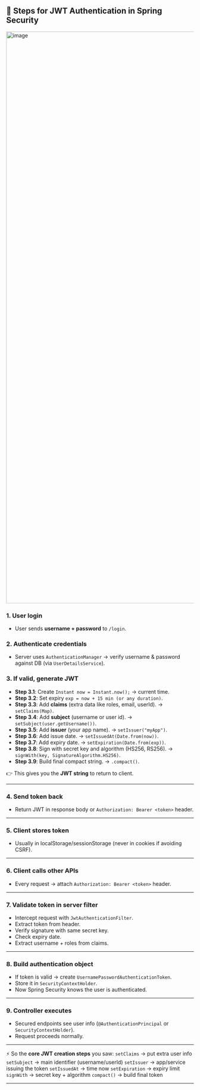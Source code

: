 ## 🔑 Steps for JWT Authentication in Spring Security

<img width="1024" height="1536" alt="image" src="https://github.com/user-attachments/assets/c63eb01f-e032-4cf4-b69d-cf1574716b4c" />

### **1. User login**

* User sends **username + password** to `/login`.

### **2. Authenticate credentials**

* Server uses `AuthenticationManager` → verify username & password against DB (via `UserDetailsService`).

### **3. If valid, generate JWT**

* **Step 3.1**: Create `Instant now = Instant.now();` → current time.
* **Step 3.2**: Set expiry `exp = now + 15 min (or any duration)`.
* **Step 3.3**: Add **claims** (extra data like roles, email, userId). → `setClaims(Map)`.
* **Step 3.4**: Add **subject** (username or user id). → `setSubject(user.getUsername())`.
* **Step 3.5**: Add **issuer** (your app name). → `setIssuer("myApp")`.
* **Step 3.6**: Add issue date. → `setIssuedAt(Date.from(now))`.
* **Step 3.7**: Add expiry date. → `setExpiration(Date.from(exp))`.
* **Step 3.8**: Sign with secret key and algorithm (HS256, RS256). → `signWith(key, SignatureAlgorithm.HS256)`.
* **Step 3.9**: Build final compact string. → `.compact()`.

👉 This gives you the **JWT string** to return to client.

---

### **4. Send token back**

* Return JWT in response body or `Authorization: Bearer <token>` header.

---

### **5. Client stores token**

* Usually in localStorage/sessionStorage (never in cookies if avoiding CSRF).

---

### **6. Client calls other APIs**

* Every request → attach `Authorization: Bearer <token>` header.

---

### **7. Validate token in server filter**

* Intercept request with `JwtAuthenticationFilter`.
* Extract token from header.
* Verify signature with same secret key.
* Check expiry date.
* Extract username + roles from claims.

---

### **8. Build authentication object**

* If token is valid → create `UsernamePasswordAuthenticationToken`.
* Store it in `SecurityContextHolder`.
* Now Spring Security knows the user is authenticated.

---

### **9. Controller executes**

* Secured endpoints see user info (`@AuthenticationPrincipal` or `SecurityContextHolder`).
* Request proceeds normally.

---

⚡ So the **core JWT creation steps** you saw:
`setClaims` → put extra user info
`setSubject` → main identifier (username/userId)
`setIssuer` → app/service issuing the token
`setIssuedAt` → time now
`setExpiration` → expiry limit
`signWith` → secret key + algorithm
`compact()` → build final token

---


